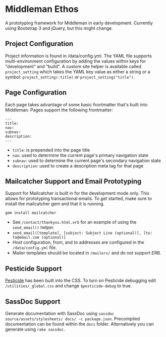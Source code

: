 # Middleman Ethos

A  prototyping framework for Middleman in early development. Currently using Bootstrap 3 and jQuery, but this might change.

## Project Configuration

Project information is found in /data/config.yml. The YAML file supports multi-environment configuration by adding the values within keys for "development" and "build". A custom site helper is available called `project_setting` which takes the YAML key value as either a string or a symbol: `project_setting(:title)` or `project_setting("title")`.

## Page Configuration

Each page takes advantage of some basic frontmatter that's built into Middleman. Pages support the following frontmatter:

```
---
title:
nav:
subnav:
description:
---
```

* `title`: is prepended into the page title
* `nav`: used to determine the current page's primary navigation state
* `subnav`: used to determine the current page's secondary navigation state
* `description`: used to create a description meta tag for that page

## Mailcatcher Support and Email Prototyping

Support for Mailcatcher is built in for the development mode only. This allows for prototyping transactional emails. To get started, make sure to install the mailcatcher gem and that it is running.

`gem install mailcatcher`

* See `/contact/thankyou.html.erb` for an example of using the `send_email()` helper.
* `send_email([template], [subject: Subject Line (optional)], [to: to@email.com (optional)]`
* Host configuration, from, and to addresses are configured in the `/data/config.yml` file.
* Mailer templates should be located in `/mailers/` and do not support ERB.

## Pesticide Support

[Pesticide](http://pesticide.io/) has been built into the CSS. To turn on Pesticide debugging edit `/utilities/_global.css` and change `$pesticide-debug` to true.

## SassDoc Support
Generate documentation with SassDoc using `sassdoc source/assets/stylesheets/ docs/ -c package.json`. Precompiled documentation can be found within the `docs` folder. Alternatively you can generate using `rake sassdoc`.